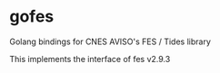 # gofes
Golang bindings for CNES AVISO's FES / Tides library

This implements the interface of fes v2.9.3
